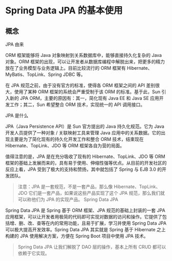 # Spring Data JPA 的基本使用
## 概念

JPA 由来

ORM 框架能够将 Java 对象映射到关系数据库中，能够直接持久化复杂的 Java 对象。ORM 框架的出现，可以让开发者从数据库编程中解脱出来，把更多的精力放在了业务模型与业务逻辑上。目前比较流行的 ORM 框架有 Hibernate、MyBatis、TopLink、Spring JDBC 等。

在 JPA 规范之前，由于没有官方的标准，使得各 ORM 框架之间的 API 差别很大，使用了某种 ORM 框架的系统会严重受制于该 ORM 的标准。基于此，Sun 引入新的 JPA ORM，主要的原因有：其一，简化现有 Java EE 和 Java SE 应用开发工作；其二，Sun 希望整合 ORM 技术，实现统一的 API 调用接口。

JPA 是什么

JPA（Java Persistence API）是 Sun 官方提出的 Java 持久化规范。它为 Java 开发人员提供了一种对象 / 关联映射工具来管理 Java 应用中的关系数据。它的出现主要是为了简化现有的持久化开发工作和整合 ORM 技术，结束现在 Hibernate、TopLink、JDO 等 ORM 框架各自为营的局面。

值得注意的是，JPA 是在充分吸收了现有的 Hibernate、TopLink、JDO 等 ORM 框架的基础上发展而来的，具有易于使用、伸缩性强等优点。从目前的开发社区的反应上看，JPA 受到了极大的支持和赞扬，其中就包括了 Spring 与 EJB 3.0 的开发团队。

> 注意：JPA 是一套规范，不是一套产品，那么像 Hibernate、TopLink、JDO 它们是一套产品，如果说这些产品实现了这个 JPA 规范，那么我们就可以称他们为 JPA 的实现产品。
Spring Data JPA

Spring Data JPA 是 Spring 基于 ORM 框架、JPA 规范的基础上封装的一套 JPA 应用框架，可以让开发者用极简的代码即可实现对数据的访问和操作。它提供了包括增、删、改、查等在内的常用功能，且易于扩展，学习并使用 Spring Data JPA 可以极大提高开发效率。Spring Data JPA 其实就是 Spring 基于 Hibernate 之上构建的 JPA 使用解决方案，方便在 Spring Boot 项目中使用 JPA 技术。

> Spring Data JPA 让我们解脱了 DAO 层的操作，基本上所有 CRUD 都可以依赖于它实现。